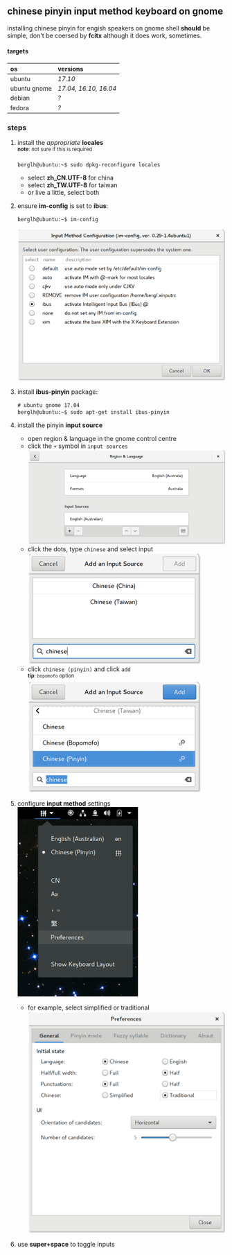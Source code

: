 
## chinese pinyin input method keyboard on gnome

installing chinese pinyin for engish speakers on gnome shell **should** be simple, don't be coersed by **fcitx** although it does work, sometimes.

#### targets

os | versions
:---|:---
ubuntu | *17.10*
ubuntu gnome | *17.04, 16.10, 16.04*
debian | *?*
fedora | *?*

### steps
1. install the *appropriate* **locales**
    <br /><sup>**note**: not sure if this is required</sup><br />
    ```
    berglh@ubuntu:~$ sudo dpkg-reconfigure locales
    ```
    - select **zh_CN.UTF-8** for china
    - select **zh_TW.UTF-8** for taiwan
    - or live a little, select both

2. ensure **im-config** is set to **ibus**:
    ```
    berglh@ubuntu:~$ im-config
    ```
    ![pinyin-ibus-im-config](../images/pinyin-im-config.png)

3. install **ibus-pinyin** package:
    ```
    # ubuntu gnome 17.04
    berglh@ubuntu:~$ sudo apt-get install ibus-pinyin
    ```

4. install the pinyin **input source**
    - open region & language in the gnome control centre
    - click the `+` symbol in `input sources`
        ![pinyin-ibus-im-config](../images/pinyin-reg-lang.png)
    - click the dots, type `chinese` and select input
        ![pinyin-ibus-im-config](../images/pinyin-language-search.png)
    - click `chinese (pinyin)` and click `add`
        <br /><sup>**tip**: `bopomofo` option</sup><br />
        ![pinyin-ibus-im-config](../images/pinyin-language-add.png)

5. configure **input method** settings
    ![pinyin-ibus-im-config](../images/pinyin-input-menu.png)
    - for example, select simplified or traditional
        ![pinyin-ibus-im-config](../images/pinyin-input-config.png)

6. use **super+space** to toggle inputs

